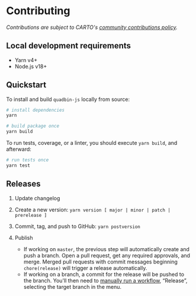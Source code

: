 # Contributing

_Contributions are subject to CARTO's [community contributions policy](https://carto.com/contributions/)._

## Local development requirements

- Yarn v4+
- Node.js v18+

## Quickstart

To install and build `quadbin-js` locally from source:

```bash
# install dependencies
yarn

# build package once
yarn build
```

To run tests, coverage, or a linter, you should execute `yarn build`, and afterward:

```bash
# run tests once
yarn test
```

## Releases

1. Update changelog

2. Create a new version: `yarn version [ major | minor | patch | prerelease ]`

3. Commit, tag, and push to GitHub: `yarn postversion`

4. Publish
   - If working on `master`, the previous step will automatically create and push a branch. Open a pull request, get any required approvals, and merge. Merged pull requests with commit messages beginning `chore(release)` will trigger a release automatically.
   - If working on a branch, a commit for the release will be pushed to the branch. You'll then need to [manually run a workflow](https://docs.github.com/en/actions/managing-workflow-runs-and-deployments/managing-workflow-runs/manually-running-a-workflow), “Release”, selecting the target branch in the menu.
